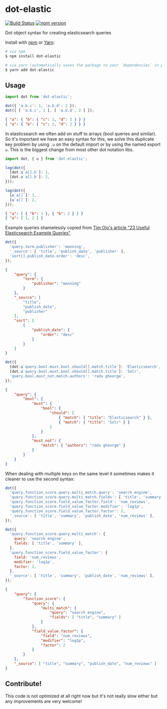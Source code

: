 dot-elastic
===================

[![Build Status](https://travis-ci.org/snorkypie/dot-elastic.svg?branch=master)](https://travis-ci.org/snorkypie/dot-elastic)
[![npm version](https://badge.fury.io/js/dot-elastic.svg)](https://badge.fury.io/js/dot-elastic)

Dot object syntax for creating elasticsearch queries

Install with [npm](https://www.npmjs.com/) or [Yarn](https://yarnpkg.com/):

```bash
# via npm
$ npm install dot-elastic

# via yarn (automatically saves the package to your `dependencies` in package.json)
$ yarn add dot-elastic
```

## Usage

```javascript
import dot from 'dot-elastic';
```

```javascript
dot({ 'a.b.c': 1, 'a.b.d': 2 });
dot([ [ 'a.b.c', 1 ], [ 'a.b.d', 2 ] ]);
```

```json
{ "a": { "b": { "c": 1, "d": 2 } } }
{ "a": { "b": { "c": 1, "d": 2 } } }
```

In elasticsearch we often add on stuff to arrays (bool queries and similar). So it's important we have an easy syntax for this, we solve this duplicate key problem by using `.u` on the default import or by using the named export `u`. This is the biggest change from most other dot notation libs.

```javascript
import dot, { u } from 'dot-elastic';

log(dot({
  [dot.u`a[].b`]: 1,
  [dot.u`a[].b`]: 2,
}));

log(dot({
  [u`a[]`]: 1,
  [u`a[]`]: 2,
}));
```

```json
{ "a": [ { "b": 1 }, { "b": 2 } ] }
{ "a": [ 1, 2 ] }
```

Example queries shamelessly copied from [Tim Ojo's article "23 Useful Elasticsearch Example Queries"](https://dzone.com/articles/23-useful-elasticsearch-example-queries)

```javascript
dot({
  'query.term.publisher': 'manning',
  '_source': [ 'title', 'publish_date', 'publisher' ],
  'sort[].publish_date.order': 'desc',
});
```

```json
{
    "query": {
        "term": {
            "publisher": "manning"
        }
    },
    "_source": [
        "title",
        "publish_date",
        "publisher"
    ],
    "sort": [
        {
            "publish_date": {
                "order": "desc"
            }
        }
    ]
}
```

```javascript
dot({
  [dot.u`query.bool.must.bool.should[].match.title`]: 'Elasticsearch',
  [dot.u`query.bool.must.bool.should[].match.title`]: 'Solr',
  'query.bool.must_not.match.authors': 'radu gheorge',
});
```

```json
{
    "query": {
        "bool": {
            "must": {
                "bool": {
                    "should": [
                        { "match": { "title": "Elasticsearch" } },
                        { "match": { "title": "Solr" } }
                    ]
                }
            },
            "must_not": {
                "match": { "authors": "radu gheorge" }
            }
        }
    }
}
```

When dealing with multiple keys on the same level it sometimes makes it cleaner to use the second syntax:

```javascript
dot({
  'query.function_score.query.multi_match.query': 'search engine',
  'query.function_score.query.multi_match.fields': [ 'title', 'summary' ],
  'query.function_score.field_value_factor.field': 'num_reviews',
  'query.function_score.field_value_factor.modifier': 'log1p',
  'query.function_score.field_value_factor.factor': 2,
  '_source': [ 'title', 'summary', 'publish_date', 'num_reviews' ],
});

dot({
  'query.function_score.query.multi_match': {
    query: 'search engine',
    fields: [ 'title', 'summary' ],
  },
  'query.function_score.field_value_factor': {
    field: 'num_reviews',
    modifier: 'log1p',
    factor: 2,
  },
  '_source': [ 'title', 'summary', 'publish_date', 'num_reviews' ],
});
```

```json
{
    "query": {
        "function_score": {
            "query": {
                "multi_match": {
                    "query": "search engine",
                    "fields": [ "title", "summary" ]
                }
            },
            "field_value_factor": {
                "field": "num_reviews",
                "modifier": "log1p",
                "factor": 2
            }
        }
    },
    "_source": [ "title", "summary", "publish_date", "num_reviews" ]
}
```

## Contribute!

This code is not optimized at all right now but it's not really slow either but any improvements are very welcome!
